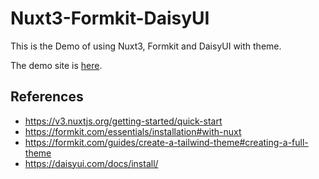 # Nuxt3-Formkit-DaisyUI
This is the Demo of using Nuxt3, Formkit and DaisyUI with theme.

The demo site is [here](https://wonyx.github.io/nuxt3-formkit-daisyui/).

## References
- https://v3.nuxtjs.org/getting-started/quick-start
- https://formkit.com/essentials/installation#with-nuxt
- https://formkit.com/guides/create-a-tailwind-theme#creating-a-full-theme
- https://daisyui.com/docs/install/
